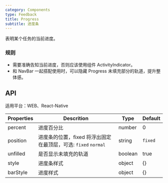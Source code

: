 ```yaml
---
category: Components
type: Feedback
title: Progress
subtitle: 进度条
---
```


表明某个任务的当前进度。

### 规则

- 需要准确告知当前进度，否则应该使用组件 ActivityIndicator。
- 和 NavBar 一起搭配使用时，可以隐藏 Progress 未填充部分的轨道，提升整体感。

## API

适用平台：WEB、React-Native

Properties | Descrition | Type | Default
-----------|------------|------|--------
percent | 进度百分比 | number | 0
position | 进度条的位置，fixed 将浮出固定在最顶层，可选: `fixed` `normal` | string | `fixed`
unfilled | 是否显示未填充的轨道 | boolean | true
style | 进度条样式 | object | {}
barStyle | 进度样式 | object | {}

